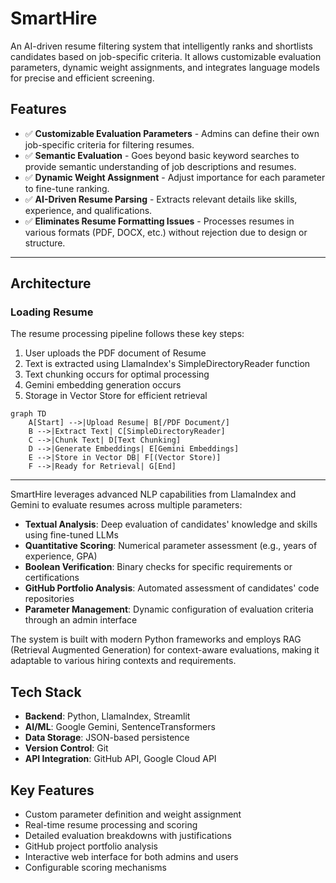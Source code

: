 # SmartHire 
An AI-driven resume filtering system that intelligently ranks and shortlists candidates based on job-specific criteria. It allows customizable evaluation parameters, dynamic weight assignments, and integrates language models for precise and efficient screening.

## Features

- ✅ **Customizable Evaluation Parameters** - Admins can define their own job-specific criteria for filtering resumes.  
- ✅ **Semantic Evaluation** - Goes beyond basic keyword searches to provide semantic understanding of job descriptions and resumes. 
- ✅ **Dynamic Weight Assignment** - Adjust importance for each parameter to fine-tune ranking.  
- ✅ **AI-Driven Resume Parsing** - Extracts relevant details like skills, experience, and qualifications.  
- ✅ **Eliminates Resume Formatting Issues** - Processes resumes in various formats (PDF, DOCX, etc.) without rejection due to design or structure.  
---
## Architecture

### Loading Resume
The resume processing pipeline follows these key steps:
1. User uploads the PDF document of Resume
2. Text is extracted using LlamaIndex's SimpleDirectoryReader function
3. Text chunking occurs for optimal processing
4. Gemini embedding generation occurs 
5. Storage in Vector Store for efficient retrieval

```mermaid
graph TD
    A[Start] -->|Upload Resume| B[/PDF Document/]
    B -->|Extract Text| C[SimpleDirectoryReader]
    C -->|Chunk Text| D[Text Chunking]
    D -->|Generate Embeddings| E[Gemini Embeddings]
    E -->|Store in Vector DB| F[(Vector Store)]
    F -->|Ready for Retrieval| G[End]
```

---

SmartHire leverages advanced NLP capabilities from LlamaIndex and Gemini to evaluate resumes across multiple parameters:

- **Textual Analysis**: Deep evaluation of candidates' knowledge and skills using fine-tuned LLMs
- **Quantitative Scoring**: Numerical parameter assessment (e.g., years of experience, GPA)
- **Boolean Verification**: Binary checks for specific requirements or certifications
- **GitHub Portfolio Analysis**: Automated assessment of candidates' code repositories
- **Parameter Management**: Dynamic configuration of evaluation criteria through an admin interface

The system is built with modern Python frameworks and employs RAG (Retrieval Augmented Generation) for context-aware evaluations, making it adaptable to various hiring contexts and requirements.

## Tech Stack

- **Backend**: Python, LlamaIndex, Streamlit
- **AI/ML**: Google Gemini, SentenceTransformers
- **Data Storage**: JSON-based persistence
- **Version Control**: Git
- **API Integration**: GitHub API, Google Cloud API

## Key Features

- Custom parameter definition and weight assignment
- Real-time resume processing and scoring
- Detailed evaluation breakdowns with justifications
- GitHub project portfolio analysis
- Interactive web interface for both admins and users
- Configurable scoring mechanisms